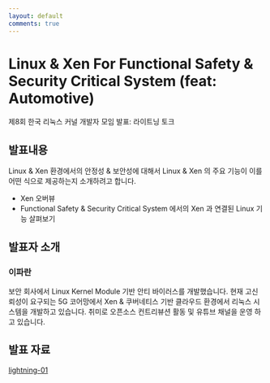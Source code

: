 ```yaml
---
layout: default
comments: true
---
```


# Linux & Xen For Functional Safety & Security Critical System (feat: Automotive)
제8회 한국 리눅스 커널 개발자 모임 발표: 라이트닝 토크

## 발표내용
Linux  & Xen 환경에서의 안정성 & 보안성에 대해서 Linux & Xen 의 주요 기능이 이를 어떤 식으로 제공하는지 소개하려고 합니다.
- Xen 오버뷰  
- Functional Safety & Security Critical System 에서의 Xen 과 연결된 Linux 기능 살펴보기  


## 발표자 소개

### 이파란
보안 회사에서 Linux Kernel Module 기반 안티 바이러스를 개발했습니다. 현재 고신뢰성이 요구되는 5G 코어망에서 Xen & 쿠버네티스 기반 클라우드 환경에서 리눅스 시스템을 개발하고 있습니다.
취미로 오픈소스 컨트리뷰션 활동 및 유튜브 채널을 운영 하고 있습니다.

## 발표 자료
[lightning-01](https://raw.githubusercontent.com/kernel-dev-ko/kernel-dev-ko.github.io/master/8th/lightning-01/lightning-01-1.pdf)
